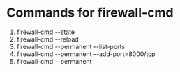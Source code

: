 # Commands for firewall-cmd

1. firewall-cmd --state
2. firewall-cmd --reload
3. firewall-cmd --permanent --list-ports 
4. firewall-cmd --permanent --add-port=8000/tcp
5. firewall-cmd --permanent